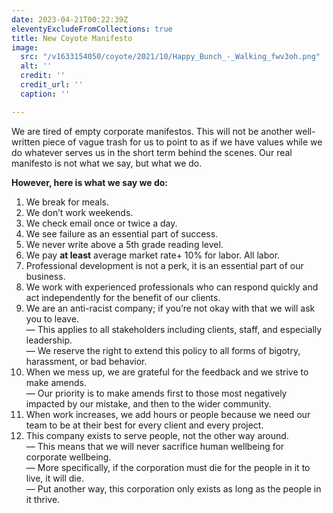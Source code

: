 ```yaml
---
date: 2023-04-21T00:22:39Z
eleventyExcludeFromCollections: true
title: New Coyote Manifesto
image:
  src: "/v1633154050/coyote/2021/10/Happy_Bunch_-_Walking_fwv3oh.png"
  alt: ''
  credit: ''
  credit_url: ''
  caption: ''

---
```

We are tired of empty corporate manifestos. This will not be another well-written piece of vague trash for us to point to as if we have values while we do whatever serves us in the short term behind the scenes. Our real manifesto is not what we say, but what we do.

**However, here is what we say we do:**

 1. We break for meals.
 2. We don’t work weekends.
 3. We check email once or twice a day.
 4. We see failure as an essential part of success.
 5. We never write above a 5th grade reading level.
 6. We pay **at least** average market rate+ 10% for labor. All labor.
 7. Professional development is not a perk, it is an essential part of our business.
 8. We work with experienced professionals who can respond quickly and act independently for the benefit of our clients.
 9. We are an anti-racist company; if you’re not okay with that we will ask you to leave.  
    — This applies to all stakeholders including clients, staff, and especially leadership.  
    — We reserve the right to extend this policy to all forms of bigotry, harassment, or bad behavior.
10. When we mess up, we are grateful for the feedback and we strive to make amends.  
    — Our priority is to make amends first to those most negatively impacted by our mistake, and then to the wider community.
11. When work increases, we add hours or people because we need our team to be at their best for every client and every project.
12. This company exists to serve people, not the other way around.  
    — This means that we will never sacrifice human wellbeing for corporate wellbeing.  
    — More specifically, if the corporation must die for the people in it to live, it will die.  
    — Put another way, this corporation only exists as long as the people in it thrive.